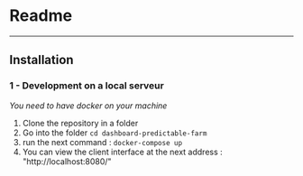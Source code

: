 # Readme
----------

## Installation 

### 1 - Development on a local serveur

_You need to have docker on your machine_

 1. Clone the repository in a folder 
 2. Go into the folder `cd dashboard-predictable-farm`
 4. run the next command : `docker-compose up`
 6. You can view the client interface at the next address : "http://localhost:8080/"
 
 
